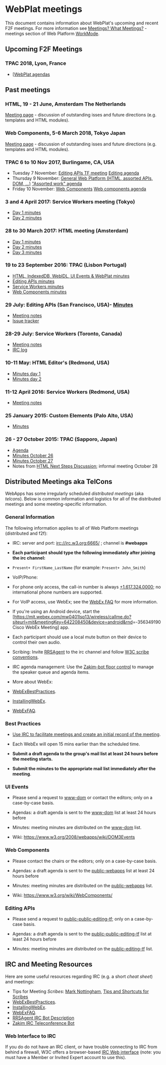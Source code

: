 # WebPlat meetings
This document contains information about WebPlat's upcoming and recent F2F meetings. For more information see [Meetings? What Meetings?](WorkMode.md#meetings-what-meetings) - meetings section of Web Platform [WorkMode](WorkMode.md).

## Upcoming F2F Meetings

### TPAC 2018, Lyon, France
* [[WebPlat agendas](https://github.com/w3c/webplatformwg/issues/120)

## Past meetings

### HTML, 19 - 21 June, Amsterdam The Netherlands
[Meeting page](https://github.com/w3c/WebPlatformwg/blob/gh-pages/meetings/18-06-html.md) - discussion of outstanding isses and future directions (e.g. templates and HTML modules).

### Web Components, 5-6 March 2018, Tokyo Japan
  [Meeting page](https://github.com/w3c/WebPlatformWG/blob/gh-pages/meetings/18-03-Web-components.md) - discussion of outstanding isses and future directions (e.g. templates and HTML modules).

### TPAC 6 to 10 Nov 2017, Burlingame, CA, USA
* Tuesday 7 November: [Editing APIs TF meeting](https://www.w3.org/2017/11/07-editing-minutes.html) [Editing agenda](https://github.com/w3c/WebPlatformWG/issues/93)
* Thursday 9 November: [General Web Platform (HTML, assorted APIs, DOM, ...)](https://www.w3.org/2017/11/09-webplat-minutes.html) ["Assorted work" agenda](https://github.com/w3c/WebPlatformWG/issues/94)
* Friday 10 November: [Web Components](https://www.w3.org/2017/11/10-webplat-minutes.html) [Web components agenda](https://github.com/w3c/webcomponents/issues/641)

### 3 and 4 April 2017: Service Workers meeting (Tokyo)
- [Day 1 minutes](https://www.w3.org/2017/04/03-serviceworkers-minutes.html)
- [Day 2 minutes](https://www.w3.org/2017/04/04-serviceworkers-minutes.html)

### 28 to 30 March 2017: HTML meeting (Amsterdam)
- [Day 1 minutes](https://www.w3.org/2017/03/28-html-minutes.html)
- [Day 2 minutes](https://www.w3.org/2017/03/29-html-minutes.html)
- [Day 3 minutes](https://www.w3.org/2017/03/30-html-minutes.html)

### 19 to 23 September 2016: TPAC (Lisbon Portugal)
- [HTML, IndexedDB, WebIDL, UI Events & WebPlat minutes](https://www.w3.org/2016/09/23-webapps-minutes.html)
- [Editing APIs minutes](https://www.w3.org/2016/09/22-webapps-minutes.html)
- [Service Workers minutes](https://www.w3.org/2016/09/20-webapps-minutes.html)
- [Web Components minutes](https://www.w3.org/2016/09/19-webapps-minutes.html)

### 29 July: Editing APIs (San Francisco, USA)- [Minutes](http://www.w3.org/2016/07/29-editing-minutes.html)
- [Meeting notes](https://docs.google.com/document/d/1XxIEF0So-kMF5mcJ03Yj0zsYMFRHEgXw1fV1K5FOwuQ)
- [Issue tracker](https://github.com/w3c/editing)

### 28-29 July: Service Workers (Toronto, Canada)
- [Meeting notes](https://jakearchibald.com/2016/service-worker-meeting-notes/)
- [IRC log](https://gist.github.com/jakearchibald/c65009efa2ed9dbe3ad38f5fef5a4ef1)

### 10-11 May: HTML Editor's (Redmond, USA)
- [Minutes day 1](https://www.w3.org/2016/05/10-html-editors-minutes.html)
- [Minutes day 2](https://www.w3.org/2016/05/11-html-editors-minutes.html)

### 11-12 April 2016: Service Workers (Redmond, USA)
- [Meeting notes](https://lists.w3.org/Archives/Public/public-webapps/2016AprJun/0039.html)

### 25 January 2015: Custom Elements (Palo Alto, USA)
- [Minutes](https://www.w3.org/2016/01/25-webapps-minutes.html)

### 26 - 27 October 2015: TPAC (Sapporo, Japan)
- [Agenda](https://www.w3.org/wiki/Webapps/October2015Meeting)
- [Minutes October 26](http://www.w3.org/2015/10/21-webapps-minutes.html)
- [Minutes October 27](http://www.w3.org/2015/10/26-webapps-minutes.html)
- Notes from [HTML Next Steps Discussion](http://www.w3.org/2015/10/28-html-minutes.html); informal meeting October 28

## Distributed Meetings aka TelCons

WebApps has some irregularly scheduled *distributed meetings* (aka *telcons*). Below is common information and logistics for all of the distributed meetings and some meeting-specific information.

### General Information

The following information applies to all of Web Platform meetings (distributed and f2f):

-   IRC: server and port: <irc://irc.w3.org:6665/> ; channel is **\#webapps**
-   **Each participant should type the following immediately after joining the irc channel:**
-   `Present+ FirstName_LastName` (for example: `Present+ John_Smith`)

-   VoIP/Phone:
-   For phone only access, the call-in number is always [+1.617.324.0000](tel:+1.617.324.0000); no international phone numbers are supported.
-   For VoIP access, use WebEx; see the [WebEx FAQ](https://www.w3.org/2006/tools/wiki/WebExFAQ) for more information.
-   If you're using an Android device, start the [<https://mit.webex.com/mw0401lsp13/wireless/callme.do?siteurl=mit&meetingKey=642208450&device=android&rnd>=-356349190 Cisco WebEx Meeting] app.
-   Each participant should use a local mute button on their device to control their own audio.

-   Scribing: Invite [RRSAgent](http://www.w3.org/2002/03/RRSAgent) to the irc channel and follow [W3C scribe conventions](http://www.w3.org/2008/04/scribe.html).

-   IRC agenda management: Use the [Zakim-bot floor control](http://www.w3.org/2001/12/zakim-irc-bot.html#speakerqueue) to manage the speaker queue and agenda items.

-   More about WebEx:
-   [WebExBestPractices](https://www.w3.org/2006/tools/wiki/WebExBestPractices).
-   [InstallingWebEx](https://www.w3.org/2006/tools/wiki/InstallingWebEx).
-   [WebExFAQ](https://www.w3.org/2006/tools/wiki/WebExFAQ).

### Best Practices

-   [Use IRC to facilitate meetings and create an initial record of the meeting](https://www.w3.org/2006/tools/wiki/WebExBestPractices#IRC).

-   Each WebEx will open 15 mins earlier than the scheduled time.

-   **Submit a draft agenda to the group's mail list at least 24 hours before the meeting starts.**

-   **Submit the minutes to the appropriate mail list immediately after the meeting**.

### UI Events

-   Please send a request to [www-dom](http://lists.w3.org/Archives/Public/www-dom/) or contact the editors; only on a case-by-case basis.

-   Agendas: a draft agenda is sent to the [www-dom](http://lists.w3.org/Archives/Public/www-dom/) list at least 24 hours before
-   Minutes: meeting minutes are distributed on the [www-dom](http://lists.w3.org/Archives/Public/www-dom/) list.
-   Wiki: [<https://www.w3.org/2008/webapps/wiki/DOM3Events>](https://www.w3.org/2008/webapps/wiki/DOM3Events)

### Web Components

-   Please contact the chairs or the editors; only on a case-by-case basis.

-   Agendas: a draft agenda is sent to the [public-webapps](http://lists.w3.org/Archives/Public/public-webapps/) list at least 24 hours before
-   Minutes: meeting minutes are distributed on the [public-webapps](http://lists.w3.org/Archives/Public/public-webapps/) list.
-   Wiki: [<https://www.w3.org/wiki/WebComponents/>](https://www.w3.org/wiki/WebComponents/)

### Editing APIs

-   Please send a request to [public-public-editing-tf](http://lists.w3.org/Archives/Public/public-editing-tf/); only on a case-by-case basis.

-   Agendas: a draft agenda is sent to the [public-public-editing-tf](http://lists.w3.org/Archives/Public/public-editing-tf/) list at least 24 hours before
-   Minutes: meeting minutes are distributed on the [public-editing-tf](http://lists.w3.org/Archives/Public/public-editing-tf/) list.

IRC and Meeting Resources
-------------------------

Here are some useful resources regarding IRC (e.g. a short *cheat sheet*) and meetings:

-   Tips for Meeting *Scribes*: [Mark Nottingham](http://www.w3.org/2002/ws/addr/minutes.html), [Tips and Shortcuts for Scribes](https://www.w3.org/wiki/PointerEvents/Meetings#Meeting_Scribes)
-   [WebExBestPractices](https://www.w3.org/2006/tools/wiki/WebExBestPractices).
-   [InstallingWebEx](https://www.w3.org/2006/tools/wiki/InstallingWebEx).
-   [WebExFAQ](https://www.w3.org/2006/tools/wiki/WebExFAQ).
-   [RRSAgent IRC Bot Description](http://www.w3.org/2002/03/RRSAgent)
-   [Zakim IRC Teleconference Bot](http://www.w3.org/2001/12/zakim-irc-bot.html)

### Web Interface to IRC

If you do do not have an IRC client, or have trouble connecting to IRC from behind a firewall, W3C offers a browser-based [IRC Web interface](http://cgi.w3.org/member-bin/irc/irc.cgi) (note: you must have a Member or Invited Expert account to use this).
